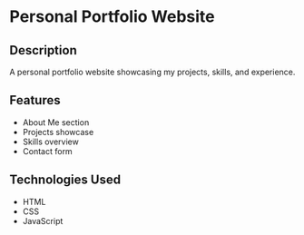 # Personal Portfolio Website
## Description
A personal portfolio website showcasing my projects, skills, and experience.
## Features
- About Me section
- Projects showcase
- Skills overview
- Contact form
## Technologies Used
- HTML
- CSS
- JavaScript



